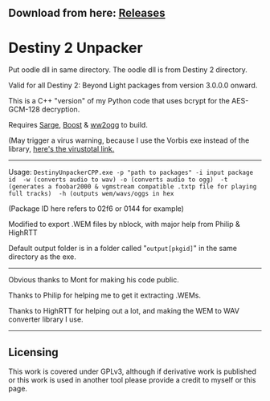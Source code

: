 ## Download from here: [Releases](https://github.com/nblockbuster/DestinyUnpackerCPP/releases/tag/1.3)

# Destiny 2 Unpacker
Put oodle dll in same directory. The oodle dll is from Destiny 2 directory.

Valid for all Destiny 2: Beyond Light packages from version 3.0.0.0 onward.

This is a C++ "version" of my Python code that uses bcrypt for the AES-GCM-128 decryption.

Requires [Sarge](https://github.com/MayaPosch/Sarge), [Boost](https://www.boost.org/) & [ww2ogg](https://github.com/hcs64/ww2ogg) to build.

(May trigger a virus warning, because I use the Vorbis exe instead of the library, [here's the virustotal link.](https://www.virustotal.com/gui/file/065d95aa0681c0fb275216dc20621756f4cbe45b85c1b65b0bde9c3720cd2374) 

-----

Usage: `DestinyUnpackerCPP.exe -p "path to packages" -i input package id 
-w (converts audio to wav) -o (converts audio to ogg) 
-t (generates a foobar2000 & vgmstream compatible .txtp file for playing full tracks) 
-h (outputs wem/wavs/oggs in hex`

(Package ID here refers to 02f6 or 0144 for example)

Modified to export .WEM files by nblock, with major help from Philip & HighRTT

Default output folder is in a folder called "`output[pkgid]`" in the same directory as the exe. 

-----

Obvious thanks to Mont for making his code public.

Thanks to Philip for helping me to get it extracting .WEMs.

Thanks to HighRTT for helping out a lot, and making the WEM to WAV converter library I use.

-----

## Licensing

This work is covered under GPLv3, although if derivative work is published or this work is used in another tool please provide a credit to myself or this page.
